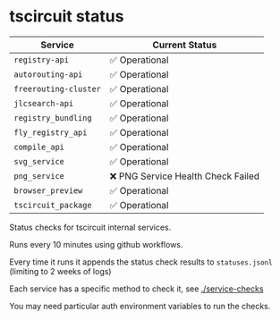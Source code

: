 # tscircuit status

<!-- START_STATUS_TABLE -->

| Service               | Current Status |
| --------------------- | -------------- |
| `registry-api` | ✅ Operational |
| `autorouting-api` | ✅ Operational |
| `freerouting-cluster` | ✅ Operational |
| `jlcsearch-api` | ✅ Operational |
| `registry_bundling` | ✅ Operational |
| `fly_registry_api` | ✅ Operational |
| `compile_api` | ✅ Operational |
| `svg_service` | ✅ Operational |
| `png_service` | ❌ PNG Service Health Check Failed |
| `browser_preview` | ✅ Operational |
| `tscircuit_package` | ✅ Operational |

<!-- END_STATUS_TABLE -->

Status checks for tscircuit internal services.

Runs every 10 minutes using github workflows.

Every time it runs it appends the status check results to `statuses.jsonl` (limiting to
2 weeks of logs)

Each service has a specific method to check it, see [./service-checks](./service-checks)

You may need particular auth environment variables to run the checks.
